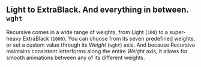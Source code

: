 ## Light to ExtraBlack. And everything in between. `wght`

Recursive comes in a wide range of weights, from Light (`300`) to a super-heavy ExtraBlack (`1000`). You can choose from its seven predefined weights, or set a custom value through its *Weight* (`wght`) axis. And because Recursive maintains consistent letterforms along the entire *Weight* axis, it allows for smooth animations between any of its different weights.